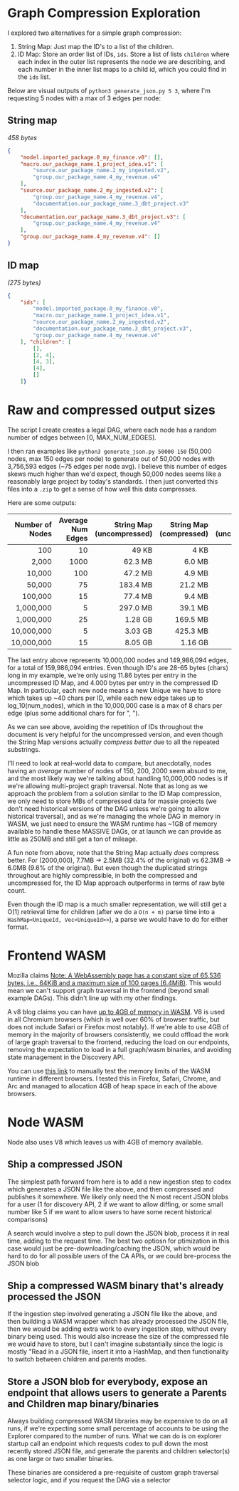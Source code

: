 # Graph Compression Exploration

I explored two alternatives for a simple graph compression: 

1. String Map: Just map the ID's to a list of the children.
2. ID Map: Store an order list of IDs, `ids`. Store a list of lists `children` where each index in the outer list represents the node we are describing, and each number in the inner list maps to a child id, which you could find in the `ids` list.

Below are visual outputs of `python3 generate_json.py 5 3`, where I'm requesting 5 nodes with a max of 3 edges per node:

## String map

_458 bytes_

```JSON
{
    "model.imported_package.0_my_finance.v0": [],
    "macro.our_package_name.1_project_idea.v1": [
        "source.our_package_name.2_my_ingested.v2",
        "group.our_package_name.4_my_revenue.v4"
    ],
    "source.our_package_name.2_my_ingested.v2": [
        "group.our_package_name.4_my_revenue.v4",
        "documentation.our_package_name.3_dbt_project.v3"
    ],
    "documentation.our_package_name.3_dbt_project.v3": [
        "group.our_package_name.4_my_revenue.v4"
    ],
    "group.our_package_name.4_my_revenue.v4": []
}
```

## ID map

_(275 bytes)_

```JSON
{
    "ids": [
        "model.imported_package.0_my_finance.v0",
        "macro.our_package_name.1_project_idea.v1",
        "source.our_package_name.2_my_ingested.v2",
        "documentation.our_package_name.3_dbt_project.v3",
        "group.our_package_name.4_my_revenue.v4"
    ], "children": [
        [],
        [2, 4],
        [4, 3],
        [4],
        []
    ]}
```

# Raw and compressed output sizes

The script I create creates a legal DAG, where each node has a random number of edges between [0, MAX_NUM_EDGES].

I then ran examples like `python3 generate_json.py 50000 150` (50,000 nodes, max 150 edges per node) to generate out of 50,000 nodes with 3,756,593 edges (~75 edges per node avg). I believe this number of edges skews much higher than we'd expect, though 50,000 nodes seems like a reasonably large project by today's standards. I then just converted this files into a `.zip` to get a sense of how well this
data compresses.

Here are some outputs:

| Number of Nodes | Average Num Edges | String Map (uncompressed) | String Map (compressed) | ID Map (uncompressed) | ID Map (compressed) |
| --------------: | ----------------: |-------------------------: | ----------------------: | --------------------: | ------------------: |
| 100             | 10                |   49 KB                   |     4 KB                |     9 KB              |     3 KB            |
| 2,000           | 1000              | 62.3 MB                   |   6.0 MB                |   7.7 MB              |   2.5 MB            |
| 10,000          | 100               |  47.2 MB                  |   4.9 MB                |   6.4 MB              |   2.2 MB            |
| 50,000          | 75                | 183.4 MB                  |  21.2 MB                |  28.7 MB              |   9.8 MB            |
| 100,000         | 15                |  77.4 MB                  |   9.4 MB                |  15.5 MB              |   4.6 MB            |
| 1,000,000       | 5                 | 297.0 MB                  |  39.1 MB                |  91.2 MB              |  21.5 MB            |
| 1,000,000       | 25                |  1.28 GB                  | 169.5 MB                | 250.9 MB              |  88.0 MB            |
| 10,000,000      | 5                 |  3.03 GB                  | 425.3 MB                | 972.3 MB              | 242.1 MB            |
| 10,000,000      | 15                |  8.05 GB                  |  1.16 GB                |  1.87 GB              | 640.8 MB            |

The last entry above represents 10,000,000 nodes and 149,986,094 edges, for a total of 159,986,094 entries. Even though ID's are 28-65 bytes (chars) long in my example, we're only using 11.86 bytes per entry in the uncompressed ID Map, and 4.000 bytes per entry in the compressed ID Map. In particular, each new node means a new Unique we have to store which takes up ~40 chars per ID, while each new edge takes up to log_10(num_nodes), which in the 10,000,000 case is a max of 8 chars per edge (plus some additional chars for for ", ").

As we can see above, avoiding the repetition of IDs throughout the document is very helpful for the uncompressed version, and even though the String Map versions actually _compress better_ due to all the repeated substrings.

I'll need to look at real-world data to compare, but anecdotally, nodes having an _average_ number of nodes of 150, 200, 2000 seem absurd to me, and the most likely way we're talking about handling 10,000,000 nodes is if we're allowing multi-project graph traversal. Note that as long as we approach the problem from a solution similar to the ID Map compression, we only need to store MBs of compressed data for massie projects (we don't need historical versions of the DAG unless we're going to allow historical traversal), and as we're managing the whole DAG in memory in WASM, we just need to ensure the WASM runtime has ~1GB of memory available to handle these MASSIVE DAGs, or at launch we can provide as little as 250MB and still get a ton of mileage.

A fun note from above, note that the String Map actually _does_ compress better. For (2000,000), 7.7MB -> 2.5MB (32.4% of the original) vs 62.3MB -> 6.0MB (9.6% of the original). But even though the duplicated strings throughout are highly compressible, in both the compressed and uncompressed for, the ID Map approach outperforms in terms of raw byte count.

Even though the ID map is a much smaller representation, we will still get a O(1) retrieval time for children (after we do a `O(n + m)` parse time into a `HashMap<UniqueId, Vec<UniqueId>>`), a parse we would have to do for either format.

# Frontend WASM

Mozilla claims [Note: A WebAssembly page has a constant size of 65,536 bytes, i.e., 64KiB and a maximum size of 100 pages (6.4MiB)](https://developer.mozilla.org/en-US/docs/WebAssembly/JavaScript_interface/Memory/Memory). This would mean we can't support graph traversal in the frontend (beyond small example DAGs). This didn't line up with my other findings.

A v8 blog claims you can have [up to 4GB of memory in WASM](https://v8.dev/blog/4gb-wasm-memory). V8 is used in all Chromium browsers (which is well over 60% of browser traffic, but does not include Safari or Firefox most notably). If we're able to use 4GB of memory in the majority of browsers consistently, we could offload the work of large graph traversal to the frontend, reducing the load on our endpoints, removing the expectation to load in a full graph/wasm binaries, and avoiding state management in the Discovery API.

You can use [this link](http://clb.confined.space/dump/mem_growth.html) to manually test the memory limits of the WASM runtime in different browsers. I tested this in Firefox, Safari, Chrome, and Arc and managed to allocation 4GB of heap space in each of the above browsers.

# Node WASM

Node also uses V8 which leaves us with 4GB of memory available.

## Ship a compressed JSON

The simplest path forward from here is to add a new ingestion step to codex which generates a JSON file like the above, and then compressed and publishes it somewhere. We likely only need the N most recent JSON blobs for a user (1 for discovery API, 2 if we want to allow diffing, or some small number like 5 if we want to allow users to have some recent historical comparisons)

A search would involve a step to pull down the JSON blob, process it in real time, adding to the request time. The best two optiosn for ptimization in this case would just be pre-downloading/caching the JSON, which would be hard to do for all possible users of the CA APIs, or we could bre-process the JSON blob

## Ship a compressed WASM binary that's already processed the JSON

If the ingestion step involved generating a JSON file like the above, and then building a WASM wrapper which has already processed the JSON file, then we would be adding extra work to every ingestion step, without every binary being used. This would also increase the size of the compressed file we would have to store, but I can't imagine substantially since the logic is mostly "Read in a JSON file, insert it into a HashMap, and then functionality to switch between children and parents modes.

## Store a JSON blob for everybody, expose an endpoint that allows users to generate a Parents and Children map binary/binaries

Always building compressed WASM libraries may be expensive to do on all runs, if we're expecting some small percentage of accounts to be using the Explorer compared to the number of runs. What we can do is on explorer startup call an endpoint which requests codex to pull down the most recently stored JSON file, and generate the parents and children selector(s) as one large or two smaller binaries.

These binaries are considered a pre-requisite of custom graph traversal selector logic, and if you request the DAG via a selector

